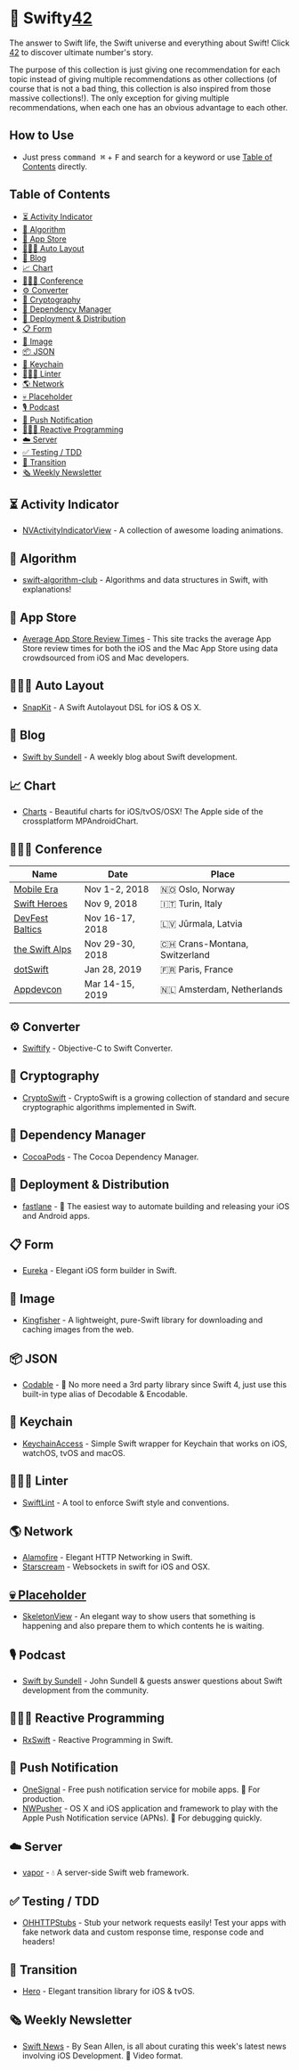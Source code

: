 # 🔮 Swifty[42](https://www.independent.co.uk/life-style/history/42-the-answer-to-life-the-universe-and-everything-2205734.html)
The answer to Swift life, the Swift universe and everything about Swift! Click [42](https://www.independent.co.uk/life-style/history/42-the-answer-to-life-the-universe-and-everything-2205734.html) to discover ultimate number's story.

The purpose of this collection is just giving one recommendation for each topic instead of giving multiple recommendations as other collections (of course that is not a bad thing, this collection is also inspired from those massive collections!). The only exception for giving multiple recommendations, when each one has an obvious advantage to each other.

## How to Use
- Just press <kbd>command ⌘</kbd> + <kbd>F</kbd> and search for a keyword or use [Table of Contents](#table-of-contents) directly.

## Table of Contents
- [⏳ Activity Indicator](#-activity-indicator)
- [🎯 Algorithm](#-algorithm)
- [🍎 App Store](#-app-store)
- [👨🏻‍🎨 Auto Layout](#-auto-layout)
- [📝 Blog](#-blog)
- [📈 Chart](#-chart)
- [👩🏼‍💻 Conference](#-conference)
- [⚙️ Converter](#%EF%B8%8F-converter)
- [🔐 Cryptography](-cryptography)
- [🔗 Dependency Manager](#-dependency-manager)
- [🚀 Deployment & Distribution](#-deployment--distribution)
- [📋 Form](#-form)
- [🌃 Image](#-image)
- [📦 JSON](#-json)
- [🔑 Keychain](#-keychain)
- [👩🏻‍🏫 Linter](#-linter)
- [🌎 Network](#-network)
- [💀 Placeholder](#-placeholder)
- [🎙 Podcast](#-podcast)
- [💬 Push Notification](#-push-notification)
- [👨🏽‍🔬 Reactive Programming](#-reactive-programming)
- [☁️ Server](#%EF%B8%8F-server)
- [✅ Testing / TDD](#-testing--tdd)
- [💫 Transition](#-transition)
- [🗞 Weekly Newsletter](#-weekly-newsletter)

## ⏳ Activity Indicator
- [NVActivityIndicatorView](https://github.com/ninjaprox/NVActivityIndicatorView) - A collection of awesome loading animations.

## 🎯 Algorithm
- [swift-algorithm-club](https://github.com/raywenderlich/swift-algorithm-club) - Algorithms and data structures in Swift, with explanations!

## 🍎 App Store
- [Average App Store Review Times](http://appreviewtimes.com) - This site tracks the average App Store review times for both the iOS and the Mac App Store using data crowdsourced from iOS and Mac developers.

## 👨🏻‍🎨 Auto Layout
- [SnapKit](https://github.com/SnapKit/SnapKit) - A Swift Autolayout DSL for iOS & OS X.

## 📝 Blog
- [Swift by Sundell](https://www.swiftbysundell.com) - A weekly blog about Swift development.

## 📈 Chart
- [Charts](https://github.com/danielgindi/Charts) - Beautiful charts for iOS/tvOS/OSX! The Apple side of the crossplatform MPAndroidChart.

## 👩🏼‍💻 Conference
| Name | Date | Place |
| --- | --- | --- |
| [Mobile Era](https://mobileera.rocks) | Nov 1-2, 2018 | 🇳🇴 Oslo, Norway |
| [Swift Heroes](https://swiftheroes.com) | Nov 9, 2018 | 🇮🇹 Turin, Italy |
| [DevFest Baltics](https://devfest2018.gdg.lv) | Nov 16-17, 2018 | 🇱🇻 Jūrmala, Latvia |
| [the Swift Alps](https://theswiftalps.com) | Nov 29-30, 2018 | 🇨🇭 Crans-Montana, Switzerland |
| [dotSwift](https://www.dotswift.io) | Jan 28, 2019 | 🇫🇷 Paris, France |
| [Appdevcon](http://appdevcon.nl) | Mar 14-15, 2019 | 🇳🇱 Amsterdam, Netherlands |

## ⚙️ Converter
- [Swiftify](https://swiftify.com) - Objective-C to Swift Converter.

## 🔐 Cryptography
- [CryptoSwift](https://github.com/krzyzanowskim/CryptoSwift) - CryptoSwift is a growing collection of standard and secure cryptographic algorithms implemented in Swift.

## 🔗 Dependency Manager
- [CocoaPods](https://github.com/CocoaPods/CocoaPods) - The Cocoa Dependency Manager.

## 🚀 Deployment & Distribution
- [fastlane](https://github.com/fastlane/fastlane) - 🚀 The easiest way to automate building and releasing your iOS and Android apps.

## 📋 Form
- [Eureka](https://github.com/xmartlabs/Eureka) - Elegant iOS form builder in Swift.

## 🌃 Image
- [Kingfisher](https://github.com/onevcat/Kingfisher) - A lightweight, pure-Swift library for downloading and caching images from the web.

## 📦 JSON
- [Codable](https://www.raywenderlich.com/382-encoding-decoding-and-serialization-in-swift-4) - 🔮 No more need a 3rd party library since Swift 4, just use this built-in type alias of Decodable & Encodable.

## 🔑 Keychain
- [KeychainAccess](https://github.com/kishikawakatsumi/KeychainAccess) - Simple Swift wrapper for Keychain that works on iOS, watchOS, tvOS and macOS.

## 👩🏻‍🏫 Linter
- [SwiftLint](https://github.com/realm/SwiftLint) - A tool to enforce Swift style and conventions.

## 🌎 Network
- [Alamofire](https://github.com/Alamofire/Alamofire) - Elegant HTTP Networking in Swift.
- [Starscream](https://github.com/daltoniam/Starscream) - Websockets in swift for iOS and OSX.

## [💀 Placeholder](#-placeholder)
- [SkeletonView](https://github.com/Juanpe/SkeletonView) - An elegant way to show users that something is happening and also prepare them to which contents he is waiting.

## 🎙 Podcast
- [Swift by Sundell](https://itunes.apple.com/us/podcast/swift-by-sundell/id1267161825?mt=2) - John Sundell & guests answer questions about Swift development from the community.

## 👨🏽‍🔬 Reactive Programming
- [RxSwift](https://github.com/ReactiveX/RxSwift) - Reactive Programming in Swift.

## 💬 Push Notification
- [OneSignal](https://onesignal.com) - Free push notification service for mobile apps. 🔮 For production.
- [NWPusher](https://github.com/noodlewerk/NWPusher) - OS X and iOS application and framework to play with the Apple Push Notification service (APNs). 🔮 For debugging quickly.

## ☁️ Server
- [vapor](https://github.com/vapor/vapor) - 💧 A server-side Swift web framework.

## ✅ Testing / TDD
- [OHHTTPStubs](https://github.com/AliSoftware/OHHTTPStubs) - Stub your network requests easily! Test your apps with fake network data and custom response time, response code and headers!

## 💫 Transition
- [Hero](https://github.com/HeroTransitions/Hero) - Elegant transition library for iOS & tvOS.

## 🗞 Weekly Newsletter
- [Swift News](https://www.youtube.com/watch?v=zSeFeZ6BMYg) - By Sean Allen, is all about curating this week's latest news involving iOS Development. 🔮 Video format.
